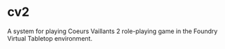 # cv2
A system for playing Coeurs Vaillants 2 role-playing game in the Foundry Virtual Tabletop environment.